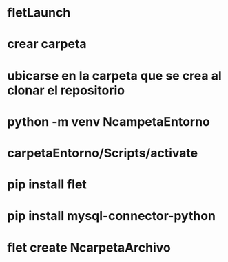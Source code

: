 # fletLaunch
# crear carpeta 
# ubicarse en la carpeta que se crea al clonar el repositorio
# python -m venv NcampetaEntorno
# carpetaEntorno/Scripts/activate
# pip install flet
# pip install mysql-connector-python
# flet create NcarpetaArchivo
